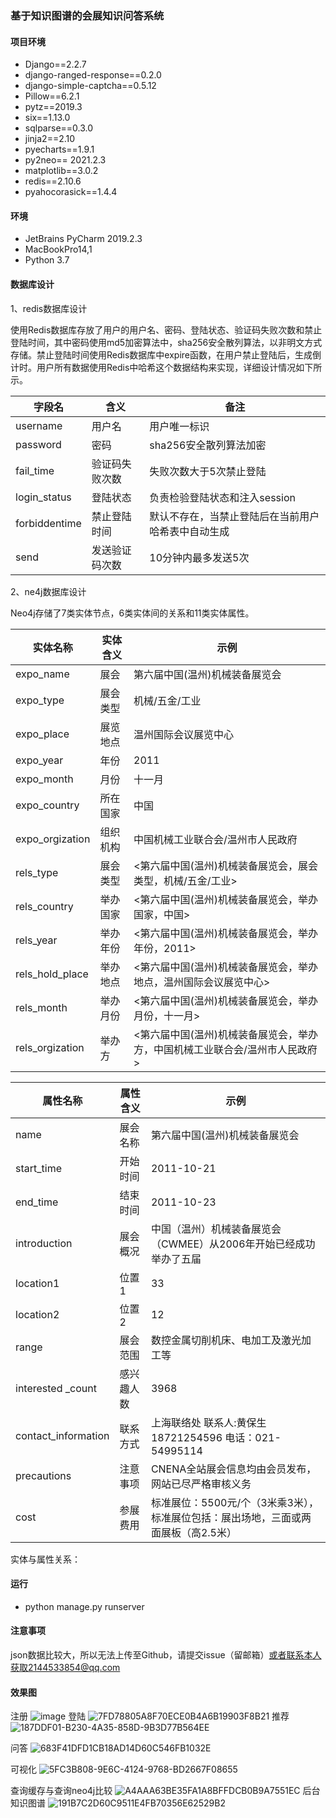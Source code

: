 ### 基于知识图谱的会展知识问答系统
#### 项目环境
* Django==2.2.7
* django-ranged-response==0.2.0
* django-simple-captcha==0.5.12
* Pillow==6.2.1
* pytz==2019.3
* six==1.13.0
* sqlparse==0.3.0
* jinja2==2.10
* pyecharts==1.9.1
* py2neo== 2021.2.3
* matplotlib==3.0.2
* redis==2.10.6
* pyahocorasick==1.4.4


#### 环境
* JetBrains PyCharm 2019.2.3 
* MacBookPro14,1
* Python 3.7

#### 数据库设计
1、redis数据库设计 

使用Redis数据库存放了用户的用户名、密码、登陆状态、验证码失败次数和禁止登陆时间，其中密码使用md5加密算法中，sha256安全散列算法，以非明文方式存储。禁止登陆时间使用Redis数据库中expire函数，在用户禁止登陆后，生成倒计时。用户所有数据使用Redis中哈希这个数据结构来实现，详细设计情况如下所示。

字段名|含义|备注
-|-|-
username|	用户名|	用户唯一标识
password	|密码	|sha256安全散列算法加密
fail_time	|验证码失败次数|	失败次数大于5次禁止登陆
login_status|	登陆状态	|负责检验登陆状态和注入session
forbiddentime	|禁止登陆时间|	默认不存在，当禁止登陆后在当前用户哈希表中自动生成
send|	发送验证码次数	|10分钟内最多发送5次

2、ne4j数据库设计

Neo4j存储了7类实体节点，6类实体间的关系和11类实体属性。


实体名称|	实体含义	|示例
-|-|-
expo_name|	展会|	第六届中国(温州)机械装备展览会
expo_type|	展会类型|	机械/五金/工业
expo_place	|展览地点|	温州国际会议展览中心
expo_year|	年份	|2011
expo_month	|月份|	十一月
expo_country|	所在国家|	中国
expo_orgization|	组织机构|	中国机械工业联合会/温州市人民政府
rels_type|	展会类型|	<第六届中国(温州)机械装备展览会，展会类型，机械/五金/工业>
rels_country|	举办国家|	<第六届中国(温州)机械装备展览会，举办国家，中国>
rels_year|	举办年份|	<第六届中国(温州)机械装备展览会，举办年份，2011>
rels_hold_place|	举办地点|	<第六届中国(温州)机械装备展览会，举办地点，温州国际会议展览中心>
rels_month|	举办月份|	<第六届中国(温州)机械装备展览会，举办月份，十一月>
rels_orgization|	举办方|	<第六届中国(温州)机械装备展览会，举办方，中国机械工业联合会/温州市人民政府>

属性名称|	属性含义|	示例
-|-|-
name|	展会名称|	第六届中国(温州)机械装备展览会
start_time|	开始时间|	2011-10-21
end_time|	结束时间|	2011-10-23
introduction|	展会概况|	中国（温州）机械装备展览会（CWMEE）从2006年开始已经成功举办了五届
location1|	位置1|	33
location2|	位置2|	12
range|	展会范围|	数控金属切削机床、电加工及激光加工等
interested _count|	感兴趣人数|	3968
contact_information|	联系方式|	上海联络处 联系人:黄保生 18721254596  电话：021-54995114
precautions|	注意事项|	CNENA全站展会信息均由会员发布，网站已尽严格审核义务
cost|	参展费用|	标准展位：5500元/个（3米乘3米），标准展位包括：展出场地，三面或两面展板（高2.5米）

实体与属性关系：


#### 运行
* python manage.py runserver


#### 注意事项
json数据比较大，所以无法上传至Github，请提交issue（留邮箱）或者联系本人获取2144533854@qq.com


#### 效果图
注册
![image](https://user-images.githubusercontent.com/101266608/174006230-247b427a-6fa3-4d2f-8215-413ccdc12352.png)
登陆
![7FD78805A8F70ECE0B4A6B19903F8B21](https://user-images.githubusercontent.com/101266608/174006152-a05ad0ea-0739-4d41-aab9-241f1c9ead9d.jpg)
推荐
![187DDF01-B230-4A35-858D-9B3D77B564EE](https://user-images.githubusercontent.com/101266608/174006344-9d300b2f-04cd-4d38-ac2f-0ea80b794328.png)

问答
![683F41DFD1CB18AD14D60C546FB1032E](https://user-images.githubusercontent.com/101266608/174006362-19fbd3cb-8dea-4991-8160-2a4a400ba016.jpg)

可视化
![5FC3B808-9E6C-4124-9768-BD2667F08655](https://user-images.githubusercontent.com/101266608/174006299-4e9810fc-2900-4cbf-b5e0-37bec9970be7.png)

查询缓存与查询neo4j比较
![A4AAA63BE35FA1A8BFFDCB0B9A7551EC](https://user-images.githubusercontent.com/101266608/174006379-82ce27ab-5485-4549-b977-c196f39d700c.jpg)
后台知识图谱
![191B7C2D60C9511E4FB70356E62529B2](https://user-images.githubusercontent.com/101266608/174006415-5f0588b5-55b0-42e2-9e61-7d37342bf193.jpg)





